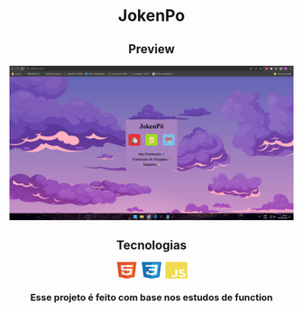 
<h1 align="center" > JokenPo</h1>

<h2 align="center">Preview</h2>

<div align="center">
 <img src = 'https://github.com/GustavoMoraes22/JokenPo/blob/main/assets/Projeto%20concluido.png?raw=true'>
</div>

<h2 align="center">Tecnologias</h2>

<div align="center">
  <img align="center" alt="Gustavo-HTML" height="30" width="40" src="https://raw.githubusercontent.com/devicons/devicon/master/icons/html5/html5-original.svg">
  <img align="center" alt="Gustavo-CSS" height="30" width="40" src="https://raw.githubusercontent.com/devicons/devicon/master/icons/css3/css3-original.svg">
  <img align="center" alt="Gustavo-Js" height="30" width="40" src="https://raw.githubusercontent.com/devicons/devicon/master/icons/javascript/javascript-plain.svg">
</div>

<h3 align="center" >Esse projeto é feito com base nos estudos de function</h3>
